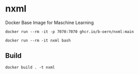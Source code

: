 # nxml
Docker Base Image for Maschine Learning

```
docker run --rm -it -p 7070:7070 ghcr.io/b-oern/nxml:main
```

```
docker run --rm -it nxml bash
```

## Build
```
docker build . -t nxml
```

